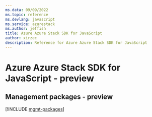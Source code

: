 ```yaml
---
ms.data: 09/09/2022
ms.topic: reference
ms.devlang: javascript
ms.service: azurestack
ms.author: jeffish
title: Azure Azure Stack SDK for JavaScript
author: xirzec
description: Reference for Azure Azure Stack SDK for JavaScript
---
```

# Azure Azure Stack SDK for JavaScript - preview

## Management packages - preview
[!INCLUDE [mgmt-packages](azure-stack-mgmt-index.md)]